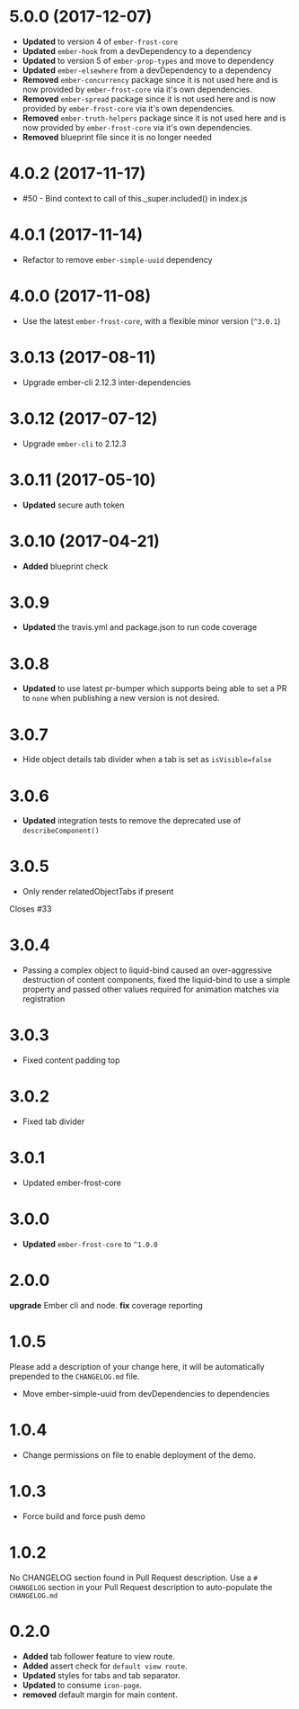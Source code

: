 # 5.0.0 (2017-12-07)
* **Updated** to version 4 of `ember-frost-core`
* **Updated** `ember-hook` from a devDependency to a dependency
* **Updated** to version 5 of `ember-prop-types` and move to dependency
* **Updated** `ember-elsewhere` from a devDependency to a dependency
* **Removed** `ember-concurrency` package since it is not used here and is now provided by `ember-frost-core` via it's own dependencies.
* **Removed** `ember-spread` package since it is not used here and is now provided by `ember-frost-core` via it's own dependencies.
* **Removed** `ember-truth-helpers` package since it is not used here and is now provided by `ember-frost-core` via it's own dependencies.
* **Removed** blueprint file since it is no longer needed

# 4.0.2 (2017-11-17)
* #50 - Bind context to call of this._super.included() in index.js

# 4.0.1 (2017-11-14)
* Refactor to remove `ember-simple-uuid` dependency

# 4.0.0 (2017-11-08)
* Use the latest `ember-frost-core`, with a flexible minor version (`^3.0.1`)


# 3.0.13 (2017-08-11)
* Upgrade ember-cli 2.12.3 inter-dependencies

# 3.0.12 (2017-07-12)
* Upgrade `ember-cli` to 2.12.3

# 3.0.11 (2017-05-10)
* **Updated** secure auth token


# 3.0.10 (2017-04-21)
* **Added** blueprint check

# 3.0.9
* **Updated** the travis.yml and package.json to run code coverage

# 3.0.8
* **Updated** to use latest pr-bumper which supports being able to set a PR to `none` when publishing a new version is not desired.

# 3.0.7
* Hide object details tab divider when a tab is set as `isVisible=false`

# 3.0.6
* **Updated** integration tests to remove the deprecated use of `describeComponent()`


# 3.0.5
- Only render relatedObjectTabs if present

Closes #33

# 3.0.4
* Passing a complex object to liquid-bind caused an over-aggressive destruction of content components, fixed the
liquid-bind to use a simple property and passed other values required for animation matches via registration


# 3.0.3
* Fixed content padding top

# 3.0.2
* Fixed tab divider


# 3.0.1
* Updated ember-frost-core


# 3.0.0
* **Updated** `ember-frost-core` to `^1.0.0`



# 2.0.0
**upgrade** Ember cli and node.
**fix** coverage reporting



# 1.0.5

Please add a description of your change here, it will be automatically prepended to the `CHANGELOG.md` file.
- Move ember-simple-uuid from devDependencies to dependencies


# 1.0.4
* Change permissions on file to enable deployment of the demo.


# 1.0.3
* Force build and force push demo



# 1.0.2
No CHANGELOG section found in Pull Request description.
Use a `# CHANGELOG` section in your Pull Request description to auto-populate the `CHANGELOG.md`

# 0.2.0

* **Added** tab follower feature to view route.
* **Added** assert check for `default view route`.
* **Updated** styles for tabs and tab separator.
* **Updated** to consume `icon-page`.
* **removed** default margin for main content.



